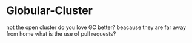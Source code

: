 # Globular-Cluster
not the open cluster
do you love GC better? beacause they are far away from home
what is the use of pull requests?
